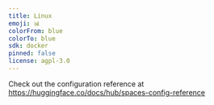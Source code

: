 ```yaml
---
title: Linux
emoji: 📊
colorFrom: blue
colorTo: blue
sdk: docker
pinned: false
license: agpl-3.0
---
```


Check out the configuration reference at https://huggingface.co/docs/hub/spaces-config-reference
